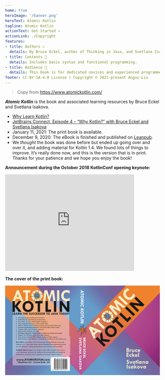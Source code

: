 ```yaml
---
home: true
heroImage: '/banner.png'
heroText: Atomic Kotlin
tagline: Atomic Kotlin
actionText: Get Started →
actionLink: ./Copyright
features:
- title: Authors ✍️
  details: By Bruce Eckel, author of Thinking in Java, and Svetlana Isakova, author of Kotlin in Action.
- title: Contents 📑
  details: Includes basic syntax and functional programming.
- title: Audience 🙆
  details: This book is for dedicated novices and experienced programmers.
footer: CC-BY-SA-4.0 License | Copyright © 2021-present Angus-Liu
---
```


> Copy from https://www.atomickotlin.com/

***Atomic Kotlin*** is the book and associated learning resources by Bruce Eckel and Svetlana Isakova.

- [Why Learn Kotlin?](https://blog.jetbrains.com/kotlin/2021/04/why-learn-kotlin/)
- [JetBrains Connect, Episode 4 – “Why Kotlin?” with Bruce Eckel and Svetlana Isakova](https://www.youtube.com/watch?v=0V-qp-qpjzU)
- January 11, 2021: The print book is available.
- December 9, 2020: The eBook is finished and published on [Leanpub](https://leanpub.com/AtomicKotlin).
- We *thought* the book was done before but ended up going over and over it, and adding material for Kotlin 1.4. We found lots of things to improve. It’s really done now, and this is the version that is in print. Thanks for your patience and we hope you enjoy the book!

**Announcement during the October 2018 KotlinConf opening keynote:**  

<iframe width="420" height="315" src="https://www.youtube.com/embed/PsaFVLr8t4E?t=2360" style="box-sizing: inherit; margin: 0px; padding: 0px; border: 0px; color: rgba(0, 0, 0, 0.87); font-family: Ubuntu, Helvetica, Arial, sans-serif; font-size: 14px; font-style: normal; font-variant-ligatures: normal; font-variant-caps: normal; font-weight: 400; letter-spacing: normal; orphans: 2; text-align: start; text-indent: 0px; text-transform: none; white-space: normal; widows: 2; word-spacing: 0px; -webkit-text-stroke-width: 0px; background-color: rgb(232, 78, 64); text-decoration-thickness: initial; text-decoration-style: initial; text-decoration-color: initial;"></iframe>

**The cover of the print book:**

![Atomic Kotlin Book Cover](./assets/BookCover.png)

